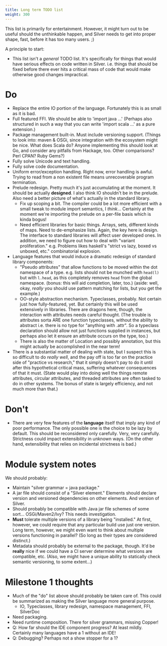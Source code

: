 ```yaml
---
title: Long term TODO list
weight: 300
---
```


This list is primarily for entertainment.  However, it might turn out to be useful should the unthinkable happen, and Silver needs to get into proper shape, fast, before it has too many users. ;)

A principle to start:
  * This list isn't a _general_ TODO list. It's specifically for things that would have serious effects on code written in Silver. i.e. things that should be fixed before there ever hits a critical mass of code that would make otherwise good changes impractical.

# Do

  * Replace the entire IO portion of the language. Fortunately this is as small as it is bad.
  * Full featured FFI. We should be able to 'import java ...' (Perhaps also structured in such a way that you can write 'import scala ...' as a pure extension.)
  * Package management built-in. Must include versioning support. (Things to look into: maven & OSGi, since integration with the ecosystem might be nice. What does Scala do? Anyone implementing this should look at Go, and consider any pitfalls from Hackage, too. Other comparisons? Perl CPAN? Ruby Gems?)
  * Fully solve Unicode and text handling.
  * Fully solve code documentation.
  * Uniform error/exception handling. Right now, error handling is awful. Trying to read from a non existent file means unrecoverable program termination.
  * Prelude redesign. Pretty much it's just accumulating at the moment. It should be actually **designed**. I also think IO shouldn't be in the prelude. Also need a better picture of what's actually in the standard library.
    * Fix up scoping a bit. The compiler could be a lot more efficient with a small tweak to module import semantics, I _think_... Certainly at the moment we're importing the prelude on a per-file basis which is kinda bogus!
    * Need efficient libraries for basic things. Arrays, sets, different kinds of maps. Need to de-emphasize lists. Again, the key here is design. The interface to standard libraries will affect user developed ones. In addition, we need to figure out how to deal with "variant proliferation." e.g. Problems likes haskell's "strict vs lazy, boxed vs unboxed, etc." combinatorial explosion.
  * Language features that would induce a dramatic redesign of standard library components:
    * "Pseudo attributes" that allow functions to be moved within the dot namespace of a type.  e.g. lists should not be munched with `head(l)` but with `l.head`, as this completely removes `head` from the global namespace. (bonus: this will aid completion, later, too.) (aside: well, okay, _really_ you should use pattern matching for lists, but you get the example.)
    * OO-style abstraction mechanism. Typeclasses, probably. Not certain just how fully-featured, yet. But certainly this will be used extensively in libraries. There are dragons here, though, the interaction with attributes needs careful thought. (The trouble is attributes sorta ARE one function typeclasses, without the ability to abstract i.e. there is no type for "anything with .attr". So a typeclass declaration should allow not just functions supplied in instances, but perhaps also let it ensure an attribute occurs on the type, too.)
    * There is also the matter of Location and possibly annotation, but this might actually be accomplished in the near term!
  * There is a substantial matter of dealing with state, but I suspect this is so difficult to do _really well_, and the pay off is too far on the practice side of "practice vs research," that it simply doesn't pay to do it until after this hypothetical critical mass, suffering whatever consequences of that it must. (State would play into doing well the things remote attributes, circular attributes, and threaded attributes are often tasked to do in other systems. The bonus of state is largely efficiency, and not much more than that.)

# Don't

  * There are very few features of the **language** itself that imply any kind of poor performance. The only possible one is the choice to be lazy by default. This should be reconsidered only carefully. Very, very carefully. Strictness could impact extensibility in unknown ways. (On the other hand, extensibility that relies on incidental strictness is bad.)

# Module system notes

We should probably:
  * Maintain "silver grammar = java package."
  * A jar file should consist of a "Silver element." Elements should declare version and versioned dependencies on other elements. And version of Silver.
  * Should probably be compatible with Java jar file schemes of some sort... OSGi/Maven2/Ivy? This needs investigation.
  * **Must** tolerate multiple versions of a library being "installed." At first, however, we could require that any particular build use just one version. Long term, however, we might even want to think about multiple versions functioning in parallel? (So long as their types are considered distinct.)
  * Metadata should probably be external to the package, though. It'd be **really** nice if we could have a CI server determine what versions are compatible, etc. (Also, we might have a unique ability to statically check semantic versioning, to some extent...)

# Milestone 1 thoughts

  * Much of the "do" list above should probably be taken care of. This could be summarized as making the Silver language more general purpose.
    * IO, Typeclasses, library redesign, namespace management, FFI, SilverDoc
  * Need packaging.
  * Need runtime composition. There for silver grammars, missing Copper!
  * Q: How far should the IDE component progress? At least mildly. Certainly many languages have a 1 without an IDE!
  * Q: Debugging? Perhaps not a show stopper for a 1?
